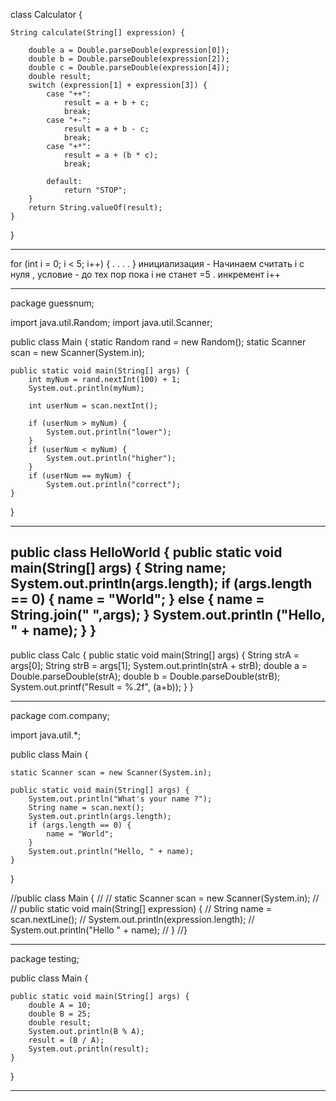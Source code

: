 class Calculator {

    String calculate(String[] expression) {

        double a = Double.parseDouble(expression[0]);
        double b = Double.parseDouble(expression[2]);
        double c = Double.parseDouble(expression[4]);
        double result;
        switch (expression[1] + expression[3]) {
            case "++":
                result = a + b + c;
                break;
            case "+-":
                result = a + b - c;
                break;
            case "+*":
                result = a + (b * c);
                break;

            default:
                return "STOP";
        }
        return String.valueOf(result);
    }

}

--------------------------------------------------------------------------------------------------------------

for (int i = 0; i < 5; i++) {
.
.
.
.
}
инициализация - Начинаем считать i с нуля , условие - до тех пор пока i не станет =5 . инкремент i++ 


--------------------------------------------------------------------------------------------------------------
package guessnum;

import java.util.Random;
import java.util.Scanner;

public class Main {
    static Random rand = new Random();
    static Scanner scan = new Scanner(System.in);

    public static void main(String[] args) {
        int myNum = rand.nextInt(100) + 1;
        System.out.println(myNum);

        int userNum = scan.nextInt();

        if (userNum > myNum) {
            System.out.println("lower");
        }
        if (userNum < myNum) {
            System.out.println("higher");
        }
        if (userNum == myNum) {
            System.out.println("correct");
    }
}

---------------------------------------------------------------------------------------------------------------------
public class HelloWorld {
	public static void main(String[] args) {
		String name;
		System.out.println(args.length);
		if (args.length == 0) {
			name = "World";
		} else {
			name = String.join(" ",args); 
		}
		System.out.println ("Hello, " + name);
	}
}
----------------------------------------------------------------------------------------------------------------------

public class Calc {
	public static void main(String[] args) {
		String strA = args[0];
		String strB = args[1];
		System.out.println(strA + strB);
		double a = Double.parseDouble(strA);
		double b = Double.parseDouble(strB);
		System.out.printf("Result = %.2f", (a+b));
	}
}

----------------------------------------------------------------------------------------------------------------------

package com.company;

import java.util.*;


public class Main {

    static Scanner scan = new Scanner(System.in);

    public static void main(String[] args) {
        System.out.println("What's your name ?");
        String name = scan.next();
        System.out.println(args.length);
        if (args.length == 0) {
            name = "World";
        }
        System.out.println("Hello, " + name);
    }
}

//public class Main {
//
//    static Scanner scan = new Scanner(System.in);
//
//    public static void main(String[] expression) {
//        String name = scan.nextLine();
//        System.out.println(expression.length);
//        System.out.println("Hello " + name);
//    }
//}

----------------------------------------------------------------------------------------------------------------------

package testing;

public class Main {

    public static void main(String[] args) {
        double A = 10;
        double B = 25;
        double result;
        System.out.println(B % A);
        result = (B / A);
        System.out.println(result);
    }
}

----------------------------------------------------------------------------------------------------------------------
